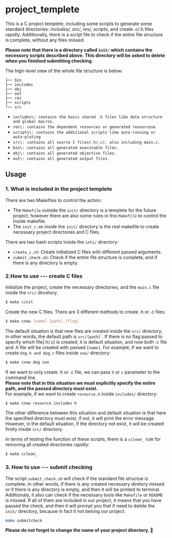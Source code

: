 # project_templete
This is a C project templete, including some scripts to generate some standard directories: *includes/, src/, res/, scripts*, and create .c/.h files rapidly. Additionally, there is a script file to check if the entire file structure is complete, without any files missed.  

**Please note that there is a directory called `init/` which contains the necessory scripts described above. This directory will be asked to delete when you finished submitting checking.**  

The high-level view of the whole file structure is below:

```
├── bin
├── includes
├── obj
├── out
├── res
├── scripts
└── src
```
- `includes\: contains the basic shared .h files like data structure and global macros.`
- `res\: contains the dependent resources or generated resourcese`
- `scripts\: contains the additional scripts like auto-running or auto-ploting`
- `src\: contains all source C files(.h/.c), also including main.c.`
- `bin\: contains all generated executable files.`
- `obj\: contains all generated objective files.`
- `out\: contains all generated output files.`

## Usage
### 1. What is included in the project templete
There are two Makefiles to control the action:
- The `Makefile` outside the `init/` directory is a templete for the future project, however there are also some rules in this `Makefile` to control the inside makefile.
- The `init_c.mk` inside the `init/` directory is the real makefile to create necessary project directories and C files.

There are two bash scripts inside the `inti/` directory:
- `create_c.sh`: Create initialized C files with different passed arguments.
- `submit_check.sh`: Check if the entire file structure is complete, and if there is any directory is empty.

### 2.How to use --- create C files
Initialize the project, create the necessary directories, and the `main.c` file inside the `src/` dircetory.
```sh
$ make cinit
```
Create the new C files. There are 3 different methods to create .h or .c files:
```sh
$ make cnew [name] [path] [flag]
```
The default situation is that new files are created inside the `src/` directory, in other words, the default path is `src/[path]` . If there is no flag passed to specify which file(.h/.c) is created, it is default situation, and now both .c file and .h file will be created with passed `[name]`. For example, if we want to create `dog.h and dog.c` files inside `zoo/` directory:
```sh
$ make cnew dog zoo
```
If we want to only create .h or .c file, we can pass `h` or `c` parameter to the command line.  
**Please note that in this situation we must explicitly specify the entire path, and the passed directory must exist.**  
For example, if we want to create `resource.h` inside `includes/` directory:
```sh
$ make cnew resource includes h
```
The other difference between this situation and default situation is that here the specified directory must exist, if not, it will print the error message. However, in the default situation, if the directory not exist, it will be created firstly inside `src/` directory.

In terms of testing the function of these scripts, there is a `cclean_` rule for removing all created directories rapidly:
```sh
$ make cclean_
```
### 3. How to use --- submit checking
The script `submit_check.sh` will check if the standard file structue is complete. In other words, if there is any created necessary diretory missed or if there is any directory is empty, and then it will be printed to terminal. Additionaly, it also can check if the necessary tools like `Makefile` or `README` is missed. If all of them are included in our project, it means that you have passed the check, and then it will prompt you that if need to delete the `init/` directory, because in fact it not belong our project.
```sh
make submitcheck
```
**Please do not forget to change the name of your project directory. :speak_no_evil:**

